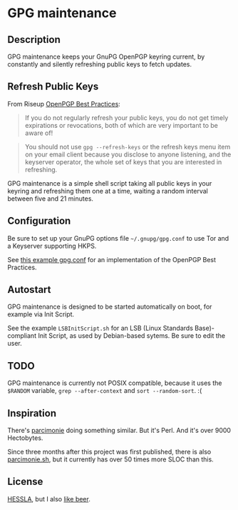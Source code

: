 GPG maintenance
===============

Description
-----------

GPG maintenance keeps your GnuPG OpenPGP keyring current, by constantly and silently refreshing public keys to fetch updates.

Refresh Public Keys
-------------------

From Riseup [OpenPGP Best Practices](https://help.riseup.net/en/security/message-security/openpgp/best-practices):

> If you do not regularly refresh your public keys, you do not get timely expirations or revocations, both of which are very important to be aware of!

> You should not use `gpg --refresh-keys` or the refresh keys menu item on your email client because you disclose to anyone listening, and the keyserver operator, the whole set of keys that you are interested in refreshing.

GPG maintenance is a simple shell script taking all public keys in your keyring and refreshing them one at a time, waiting a random interval between five and 21 minutes.

Configuration
-------------

Be sure to set up your GnuPG options file `~/.gnupg/gpg.conf` to use Tor and a Keyserver supporting HKPS.

See [this example gpg.conf](https://github.com/ioerror/duraconf/blob/master/configs/gnupg/gpg.conf) for an implementation of the OpenPGP Best Practices.

Autostart
---------

GPG maintenance is designed to be started automatically on boot, for example via Init Script.

See the example `LSBInitScript.sh` for an LSB (Linux Standards Base)-compliant Init Script, as used by Debian-based sytems. Be sure to edit the user.

TODO
----

GPG maintenance is currently not POSIX compatible, because it uses the `$RANDOM` variable, `grep --after-context` and `sort --random-sort`. :(

Inspiration
-----------

There's [parcimonie](https://gaffer.ptitcanardnoir.org/intrigeri/code/parcimonie/) doing something similar. But it's Perl. And it's over 9000 Hectobytes.

Since three months after this project was first published, there is also [parcimonie.sh](https://github.com/EtiennePerot/parcimonie.sh), but it currently has over 50 times more SLOC than this.

License
-------

[HESSLA](https://web.archive.org/web/20161202010051/http://www.hacktivismo.com/about/hessla.php), but I also [like beer](https://en.wikipedia.org/wiki/Beerware).
